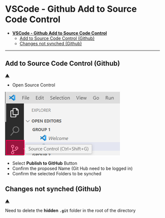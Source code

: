 # **VSCode - Github Add to Source Code Control**

- [**VSCode - Github Add to Source Code Control**](#vscode---github-add-to-source-code-control)
  - [Add to Source Code Control (Github)](#add-to-source-code-control-github)
  - [Changes not synched (Github)](#changes-not-synched-github)

---

## Add to Source Code Control (Github)

[&#9650;](#vscode---github-add-to-source-code-control)

- Open Source Control

![Source Control Menu](/Tutorials/VS_CODE/Images/SourceCode_1.png)

- Select **Publish to GitHub** Button
- Confirm the proposed Name (Git Hub need to be logged in)
- Confirm the selected Folders to be synched

## Changes not synched (Github)

[&#9650;](#vscode---github-add-to-source-code-control)

Need to delete the **hidden** **`.git`** folder in the root of the directory
